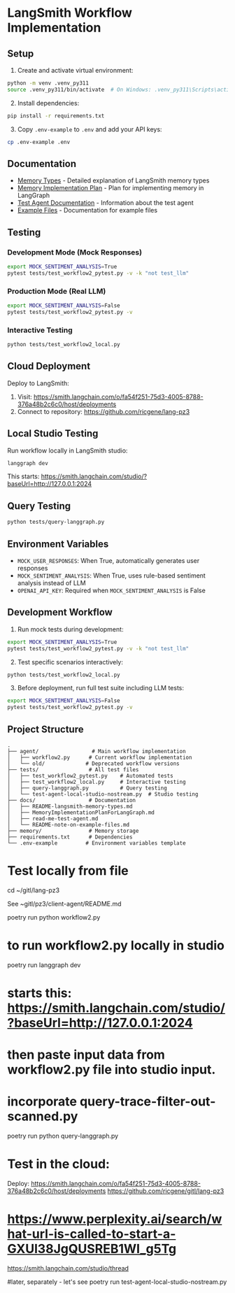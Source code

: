 # LangSmith Workflow Implementation

## Setup

1. Create and activate virtual environment:
```bash
python -m venv .venv_py311
source .venv_py311/bin/activate  # On Windows: .venv_py311\Scripts\activate
```

2. Install dependencies:
```bash
pip install -r requirements.txt
```

3. Copy `.env-example` to `.env` and add your API keys:
```bash
cp .env-example .env
```

## Documentation

- [Memory Types](docs/README-langsmith-memory-types.md) - Detailed explanation of LangSmith memory types
- [Memory Implementation Plan](docs/MemoryImplementationPlanForLangGraph.md) - Plan for implementing memory in LangGraph
- [Test Agent Documentation](docs/read-me-test-agent.md) - Information about the test agent
- [Example Files](docs/README-note-on-example-files.md) - Documentation for example files

## Testing

### Development Mode (Mock Responses)
```bash
export MOCK_SENTIMENT_ANALYSIS=True
pytest tests/test_workflow2_pytest.py -v -k "not test_llm"
```

### Production Mode (Real LLM)
```bash
export MOCK_SENTIMENT_ANALYSIS=False
pytest tests/test_workflow2_pytest.py -v
```

### Interactive Testing
```bash
python tests/test_workflow2_local.py
```

## Cloud Deployment

Deploy to LangSmith:
1. Visit: https://smith.langchain.com/o/fa54f251-75d3-4005-8788-376a48b2c6c0/host/deployments
2. Connect to repository: https://github.com/ricgene/lang-pz3

## Local Studio Testing

Run workflow locally in LangSmith studio:
```bash
langgraph dev
```
This starts: https://smith.langchain.com/studio/?baseUrl=http://127.0.0.1:2024

## Query Testing
```bash
python tests/query-langgraph.py
```

## Environment Variables

- `MOCK_USER_RESPONSES`: When True, automatically generates user responses
- `MOCK_SENTIMENT_ANALYSIS`: When True, uses rule-based sentiment analysis instead of LLM
- `OPENAI_API_KEY`: Required when `MOCK_SENTIMENT_ANALYSIS` is False

## Development Workflow

1. Run mock tests during development:
```bash
export MOCK_SENTIMENT_ANALYSIS=True
pytest tests/test_workflow2_pytest.py -v -k "not test_llm"
```

2. Test specific scenarios interactively:
```bash
python tests/test_workflow2_local.py
```

3. Before deployment, run full test suite including LLM tests:
```bash
export MOCK_SENTIMENT_ANALYSIS=False
pytest tests/test_workflow2_pytest.py -v
```

## Project Structure

```
.
├── agent/                 # Main workflow implementation
│   ├── workflow2.py      # Current workflow implementation
│   └── old/             # Deprecated workflow versions
├── tests/                # All test files
│   ├── test_workflow2_pytest.py    # Automated tests
│   ├── test_workflow2_local.py     # Interactive testing
│   ├── query-langgraph.py          # Query testing
│   └── test-agent-local-studio-nostream.py  # Studio testing
├── docs/                 # Documentation
│   ├── README-langsmith-memory-types.md
│   ├── MemoryImplementationPlanForLangGraph.md
│   ├── read-me-test-agent.md
│   └── README-note-on-example-files.md
├── memory/               # Memory storage
├── requirements.txt      # Dependencies
└── .env-example         # Environment variables template
```

# Test locally from file
cd ~/gitl/lang-pz3

See ~gitl/pz3/client-agent/README.md

poetry run python workflow2.py

# to run workflow2.py locally in studio
poetry run langgraph dev
# starts this: https://smith.langchain.com/studio/?baseUrl=http://127.0.0.1:2024 
# then paste input data from workflow2.py file into studio input.

# incorporate query-trace-filter-out-scanned.py
poetry run python query-langgraph.py

# Test in the cloud:
Deploy:
   https://smith.langchain.com/o/fa54f251-75d3-4005-8788-376a48b2c6c0/host/deployments
   https://github.com/ricgene/gitl/lang-pz3

   # https://www.perplexity.ai/search/what-url-is-called-to-start-a-GXUl38JgQUSREB1WI_g5Tg

https://smith.langchain.com/studio/thread




#later, separately - let's see
poetry run test-agent-local-studio-nostream.py
